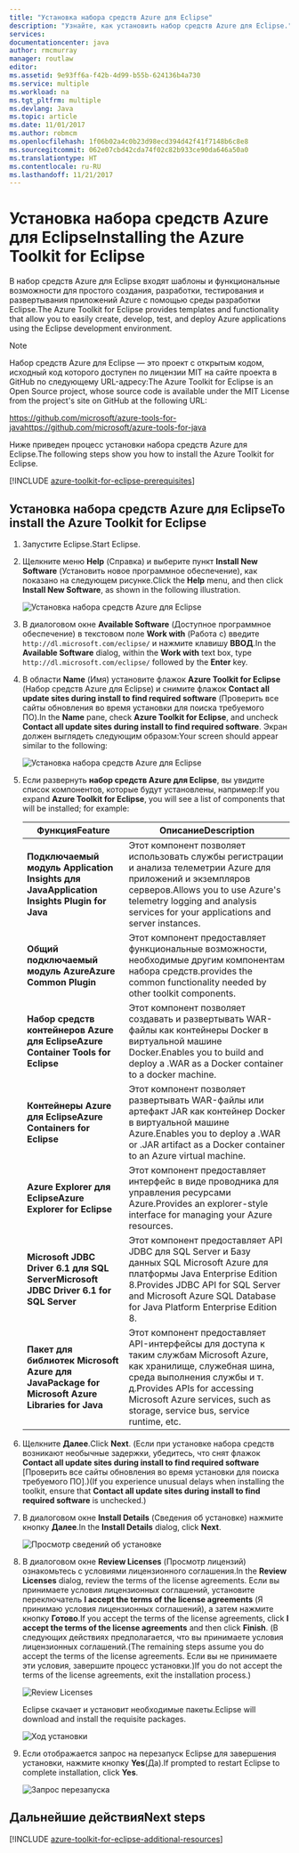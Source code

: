 ```yaml
---
title: "Установка набора средств Azure для Eclipse"
description: "Узнайте, как установить набор средств Azure для Eclipse."
services: 
documentationcenter: java
author: rmcmurray
manager: routlaw
editor: 
ms.assetid: 9e93ff6a-f42b-4d99-b55b-624136b4a730
ms.service: multiple
ms.workload: na
ms.tgt_pltfrm: multiple
ms.devlang: Java
ms.topic: article
ms.date: 11/01/2017
ms.author: robmcm
ms.openlocfilehash: 1f06b02a4c0b23d98ecd394d42f41f7148b6c8e8
ms.sourcegitcommit: 062e07cbd42cda74f02c82b933ce90da646a50a0
ms.translationtype: HT
ms.contentlocale: ru-RU
ms.lasthandoff: 11/21/2017
---
```

# <a name="installing-the-azure-toolkit-for-eclipse"></a><span data-ttu-id="35b4c-103">Установка набора средств Azure для Eclipse</span><span class="sxs-lookup"><span data-stu-id="35b4c-103">Installing the Azure Toolkit for Eclipse</span></span>

<span data-ttu-id="35b4c-104">В набор средств Azure для Eclipse входят шаблоны и функциональные возможности для простого создания, разработки, тестирования и развертывания приложений Azure с помощью среды разработки Eclipse.</span><span class="sxs-lookup"><span data-stu-id="35b4c-104">The Azure Toolkit for Eclipse provides templates and functionality that allow you to easily create, develop, test, and deploy Azure applications using the Eclipse development environment.</span></span>

> [!NOTE] 
> 
> <span data-ttu-id="35b4c-105">Набор средств Azure для Eclipse — это проект с открытым кодом, исходный код которого доступен по лицензии MIT на сайте проекта в GitHub по следующему URL-адресу:</span><span class="sxs-lookup"><span data-stu-id="35b4c-105">The Azure Toolkit for Eclipse is an Open Source project, whose source code is available under the MIT License from the project's site on GitHub at the following URL:</span></span> 
> 
> <span data-ttu-id="35b4c-106"><https://github.com/microsoft/azure-tools-for-java></span><span class="sxs-lookup"><span data-stu-id="35b4c-106"><https://github.com/microsoft/azure-tools-for-java></span></span> 
> 

<span data-ttu-id="35b4c-107">Ниже приведен процесс установки набора средств Azure для Eclipse.</span><span class="sxs-lookup"><span data-stu-id="35b4c-107">The following steps show you how to install the Azure Toolkit for Eclipse.</span></span>

[!INCLUDE [azure-toolkit-for-eclipse-prerequisites](../includes/azure-toolkit-for-eclipse-prerequisites.md)]

## <a name="to-install-the-azure-toolkit-for-eclipse"></a><span data-ttu-id="35b4c-108">Установка набора средств Azure для Eclipse</span><span class="sxs-lookup"><span data-stu-id="35b4c-108">To install the Azure Toolkit for Eclipse</span></span>

1. <span data-ttu-id="35b4c-109">Запустите Eclipse.</span><span class="sxs-lookup"><span data-stu-id="35b4c-109">Start Eclipse.</span></span>

1. <span data-ttu-id="35b4c-110">Щелкните меню **Help** (Справка) и выберите пункт **Install New Software** (Установить новое программное обеспечение), как показано на следующем рисунке.</span><span class="sxs-lookup"><span data-stu-id="35b4c-110">Click the **Help** menu, and then click **Install New Software**, as shown in the following illustration.</span></span>
   
   ![Установка набора средств Azure для Eclipse][01]

1. <span data-ttu-id="35b4c-112">В диалоговом окне **Available Software** (Доступное программное обеспечение) в текстовом поле **Work with** (Работа с) введите `http://dl.microsoft.com/eclipse/` и нажмите клавишу **ВВОД**.</span><span class="sxs-lookup"><span data-stu-id="35b4c-112">In the **Available Software** dialog, within the **Work with** text box, type `http://dl.microsoft.com/eclipse/` followed by the **Enter** key.</span></span>

1. <span data-ttu-id="35b4c-113">В области **Name** (Имя) установите флажок **Azure Toolkit for Eclipse** (Набор средств Azure для Eclipse) и снимите флажок **Contact all update sites during install to find required software** (Проверить все сайты обновления во время установки для поиска требуемого ПО).</span><span class="sxs-lookup"><span data-stu-id="35b4c-113">In the **Name** pane, check **Azure Toolkit for Eclipse**, and uncheck **Contact all update sites during install to find required software**.</span></span> <span data-ttu-id="35b4c-114">Экран должен выглядеть следующим образом:</span><span class="sxs-lookup"><span data-stu-id="35b4c-114">Your screen should appear similar to the following:</span></span>
   
   ![Установка набора средств Azure для Eclipse][02]

1. <span data-ttu-id="35b4c-116">Если развернуть **набор средств Azure для Eclipse**, вы увидите список компонентов, которые будут установлены, например:</span><span class="sxs-lookup"><span data-stu-id="35b4c-116">If you expand **Azure Toolkit for Eclipse**, you will see a list of components that will be installed; for example:</span></span>

   | <span data-ttu-id="35b4c-117">Функция</span><span class="sxs-lookup"><span data-stu-id="35b4c-117">Feature</span></span> | <span data-ttu-id="35b4c-118">Описание</span><span class="sxs-lookup"><span data-stu-id="35b4c-118">Description</span></span> | 
   |---|---| 
   | <span data-ttu-id="35b4c-119">**Подключаемый модуль Application Insights для Java**</span><span class="sxs-lookup"><span data-stu-id="35b4c-119">**Application Insights Plugin for Java**</span></span> | <span data-ttu-id="35b4c-120">Этот компонент позволяет использовать службы регистрации и анализа телеметрии Azure для приложений и экземпляров серверов.</span><span class="sxs-lookup"><span data-stu-id="35b4c-120">Allows you to use Azure's telemetry logging and analysis services for your applications and server instances.</span></span> | 
   | <span data-ttu-id="35b4c-121">**Общий подключаемый модуль Azure**</span><span class="sxs-lookup"><span data-stu-id="35b4c-121">**Azure Common Plugin**</span></span> | <span data-ttu-id="35b4c-122">Этот компонент предоставляет функциональные возможности, необходимые другим компонентам набора средств.</span><span class="sxs-lookup"><span data-stu-id="35b4c-122">provides the common functionality needed by other toolkit components.</span></span> | 
   | <span data-ttu-id="35b4c-123">**Набор средств контейнеров Azure для Eclipse**</span><span class="sxs-lookup"><span data-stu-id="35b4c-123">**Azure Container Tools for Eclipse**</span></span> | <span data-ttu-id="35b4c-124">Этот компонент позволяет создавать и развертывать WAR-файлы как контейнеры Docker в виртуальной машине Docker.</span><span class="sxs-lookup"><span data-stu-id="35b4c-124">Enables you to build and deploy a .WAR as a Docker container to a docker machine.</span></span> | 
   | <span data-ttu-id="35b4c-125">**Контейнеры Azure для Eclipse**</span><span class="sxs-lookup"><span data-stu-id="35b4c-125">**Azure Containers for Eclipse**</span></span> | <span data-ttu-id="35b4c-126">Этот компонент позволяет развертывать WAR-файлы или артефакт JAR как контейнер Docker в виртуальной машине Azure.</span><span class="sxs-lookup"><span data-stu-id="35b4c-126">Enables you to deploy a .WAR or .JAR artifact as a Docker container to an Azure virtual machine.</span></span> | 
   | <span data-ttu-id="35b4c-127">**Azure Explorer для Eclipse**</span><span class="sxs-lookup"><span data-stu-id="35b4c-127">**Azure Explorer for Eclipse**</span></span> | <span data-ttu-id="35b4c-128">Этот компонент предоставляет интерфейс в виде проводника для управления ресурсами Azure.</span><span class="sxs-lookup"><span data-stu-id="35b4c-128">Provides an explorer-style interface for managing your Azure resources.</span></span> | 
   | <span data-ttu-id="35b4c-129">**Microsoft JDBC Driver 6.1 для SQL Server**</span><span class="sxs-lookup"><span data-stu-id="35b4c-129">**Microsoft JDBC Driver 6.1 for SQL Server**</span></span> | <span data-ttu-id="35b4c-130">Этот компонент предоставляет API JDBC для SQL Server и Базу данных SQL Microsoft Azure для платформы Java Enterprise Edition 8.</span><span class="sxs-lookup"><span data-stu-id="35b4c-130">Provides JDBC API for SQL Server and Microsoft Azure SQL Database for Java Platform Enterprise Edition 8.</span></span> | 
   | <span data-ttu-id="35b4c-131">**Пакет для библиотек Microsoft Azure для Java**</span><span class="sxs-lookup"><span data-stu-id="35b4c-131">**Package for Microsoft Azure Libraries for Java**</span></span> | <span data-ttu-id="35b4c-132">Этот компонент предоставляет API-интерфейсы для доступа к таким службам Microsoft Azure, как хранилище, служебная шина, среда выполнения службы и т. д.</span><span class="sxs-lookup"><span data-stu-id="35b4c-132">Provides APIs for accessing Microsoft Azure services, such as storage, service bus, service runtime, etc.</span></span> | 

1. <span data-ttu-id="35b4c-133">Щелкните **Далее**.</span><span class="sxs-lookup"><span data-stu-id="35b4c-133">Click **Next**.</span></span> <span data-ttu-id="35b4c-134">(Если при установке набора средств возникают необычные задержки, убедитесь, что снят флажок **Contact all update sites during install to find required software** [Проверить все сайты обновления во время установки для поиска требуемого ПО].)</span><span class="sxs-lookup"><span data-stu-id="35b4c-134">(If you experience unusual delays when installing the toolkit, ensure that **Contact all update sites during install to find required software** is unchecked.)</span></span>

1. <span data-ttu-id="35b4c-135">В диалоговом окне **Install Details** (Сведения об установке) нажмите кнопку **Далее**.</span><span class="sxs-lookup"><span data-stu-id="35b4c-135">In the **Install Details** dialog, click **Next**.</span></span>
   
   ![Просмотр сведений об установке][03]

1. <span data-ttu-id="35b4c-137">В диалоговом окне **Review Licenses** (Просмотр лицензий) ознакомьтесь с условиями лицензионного соглашения.</span><span class="sxs-lookup"><span data-stu-id="35b4c-137">In the **Review Licenses** dialog, review the terms of the license agreements.</span></span> <span data-ttu-id="35b4c-138">Если вы принимаете условия лицензионных соглашений, установите переключатель **I accept the terms of the license agreements** (Я принимаю условия лицензионных соглашений), а затем нажмите кнопку **Готово**.</span><span class="sxs-lookup"><span data-stu-id="35b4c-138">If you accept the terms of the license agreements, click **I accept the terms of the license agreements** and then click **Finish**.</span></span> <span data-ttu-id="35b4c-139">(В следующих действиях предполагается, что вы принимаете условия лицензионных соглашений.</span><span class="sxs-lookup"><span data-stu-id="35b4c-139">(The remaining steps assume you do accept the terms of the license agreements.</span></span> <span data-ttu-id="35b4c-140">Если вы не принимаете эти условия, завершите процесс установки.)</span><span class="sxs-lookup"><span data-stu-id="35b4c-140">If you do not accept the terms of the license agreements, exit the installation process.)</span></span>
   
   ![Review Licenses][04]
   
   <span data-ttu-id="35b4c-142">Eclipse скачает и установит необходимые пакеты.</span><span class="sxs-lookup"><span data-stu-id="35b4c-142">Eclipse will download and install the requisite packages.</span></span>
   
   ![Ход установки][05]

1. <span data-ttu-id="35b4c-144">Если отображается запрос на перезапуск Eclipse для завершения установки, нажмите кнопку **Yes**(Да).</span><span class="sxs-lookup"><span data-stu-id="35b4c-144">If prompted to restart Eclipse to complete installation, click **Yes**.</span></span>
   
   ![Запрос перезапуска][06]

## <a name="next-steps"></a><span data-ttu-id="35b4c-146">Дальнейшие действия</span><span class="sxs-lookup"><span data-stu-id="35b4c-146">Next steps</span></span>

[!INCLUDE [azure-toolkit-for-eclipse-additional-resources](../includes/azure-toolkit-for-eclipse-additional-resources.md)]

<!-- URL List -->

<!-- Legacy MSDN URL = https://msdn.microsoft.com/library/azure/hh690946.aspx -->

<!-- IMG List -->

[01]: media/azure-toolkit-for-eclipse-installation/eclipse-installation-01.png
[02]: media/azure-toolkit-for-eclipse-installation/eclipse-installation-02.png
[03]: media/azure-toolkit-for-eclipse-installation/eclipse-installation-03.png
[04]: media/azure-toolkit-for-eclipse-installation/eclipse-installation-04.png
[05]: media/azure-toolkit-for-eclipse-installation/eclipse-installation-05.png
[06]: media/azure-toolkit-for-eclipse-installation/eclipse-installation-06.png
